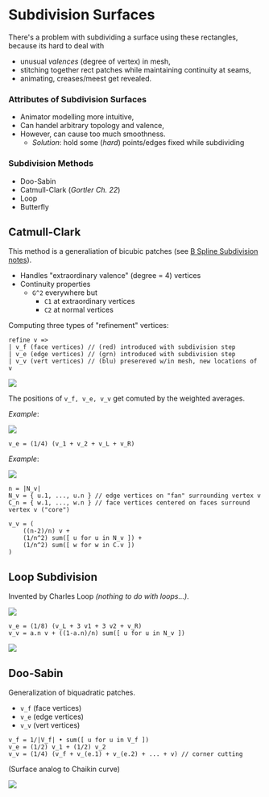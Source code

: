 # Subdivision Surfaces

There's a problem with subdividing a surface using these rectangles, because its hard to deal with
- unusual _valences_ (degree of vertex) in mesh,
- stitching together rect patches while maintaining continuity at seams,
- animating, creases/meest get revealed.

### Attributes of Subdivision Surfaces
- Animator modelling more intuitive,
- Can handel arbitrary topology and valence,
- However, can cause too much smoothness.
    - _Solution_: hold some (_hard_) points/edges fixed while subdividing

### Subdivision Methods
- Doo-Sabin
- Catmull-Clark (_Gortler Ch. 22_)
- Loop
- Butterfly

## Catmull-Clark

This method is a generaliation of bicubic patches (see [B Spline Subdivision notes](B-Spline-Subdivision.html)).

- Handles "extraordinary valence" (degree = 4) vertices
- Continuity properties
    - `G^2` everywhere but
        - `C1` at extraordinary vertices
        - `C2` at normal vertices

Computing three types of "refinement" vertices:

```
refine v =>
| v_f (face vertices) // (red) introduced with subdivision step
| v_e (edge vertices) // (grn) introduced with subdivision step
| v_v (vert vertices) // (blu) presereved w/in mesh, new locations of v
```

![](images/subsurf1.png)

The positions of `v_f, v_e, v_v` get comuted by the weighted averages.

_Example_:

![](images/subsurf2.png)

`v_e = (1/4) (v_1 + v_2 + v_L + v_R)`

_Example_:

![](images/subsurf3.png)

```
n = |N_v|
N_v = { u.1, ..., u.n } // edge vertices on "fan" surrounding vertex v
C_n = { w.1, ..., w.n } // face vertices centered on faces surround vertex v ("core")

v_v = (
    ((n-2)/n) v +
    (1/n^2) sum([ u for u in N_v ]) +
    (1/n^2) sum([ w for w in C.v ])
)
```

## Loop Subdivision

Invented by Charles Loop _(nothing to do with loops...)_.

![](images/subsurf4.png)

```
v_e = (1/8) (v_L + 3 v1 + 3 v2 + v_R)
v_v = a.n v + ((1-a.n)/n) sum([ u for u in N_v ])
```

![](images/subsurf2.png)

## Doo-Sabin

Generalization of biquadratic patches.

- `v_f` (face vertices)
- `v_e` (edge vertices)
- `v_v` (vert vertices)

```
v_f = 1/|V_f| • sum([ u for u in V_f ])
v_e = (1/2) v_1 + (1/2) v_2
v_v = (1/4) (v_f + v_(e.1) + v_(e.2) + ... + v) // corner cutting
```
(Surface analog to Chaikin curve)

![](images/subsurf5.png)